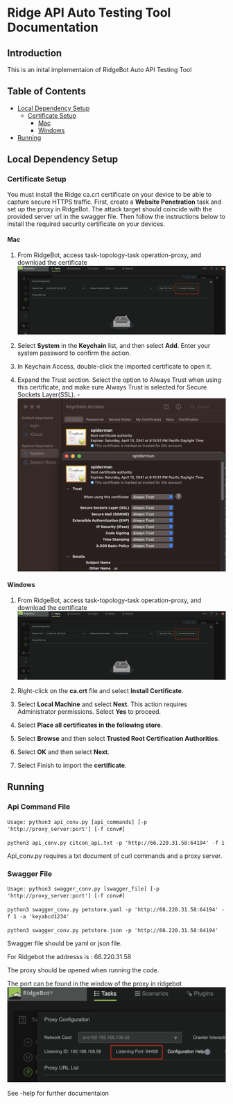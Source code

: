 # Ridge API Auto Testing Tool Documentation

## Introduction

This is an inital implementaion of RidgeBot Auto API Testing Tool

## Table of Contents

- [Local Dependency Setup](#local-dependency-setup)
    - [Certificate Setup](#certificate-setup)
        - [Mac](#mac)
        - [Windows](#windows)
- [Running](#running)

## Local Dependency Setup

### Certificate Setup

You must install the Ridge ca.crt certificate on your device to be able to capture secure HTTPS traffic. First, create a **Website Penetration** task and set up the proxy in RidgeBot. The attack target should coincide with the provided server url in the swagger file. Then follow the instructions below to install the required security certificate on your devices.

#### Mac

1. From RidgeBot, access task-topology-task operation-proxy, and download the certificate 
    ![cert_down](img/cert_down.png)

2. Select **System** in the **Keychain** list, and then select **Add**. Enter your system password to confirm the action.

3. In Keychain Access, double-click the imported certificate to open it.

4. Expand the Trust section. Select the option to Always Trust when using this certificate, and make sure Always Trust is selected for Secure Sockets Layer(SSL). 
    -![cert_example](img/trust_mac.png)


#### Windows

1. From RidgeBot, access task-topology-task operation-proxy, and download the certificate 
    ![cert_down](img/cert_down.png)

2. Right-click on the **ca.crt** file and select **Install Certificate**.

3. Select **Local Machine** and select **Next**. This action requires Administrator permissions. Select **Yes** to proceed.

4. Select **Place all certificates in the following store**.

5. Select **Browse** and then select **Trusted Root Certification Authorities**.

6. Select **OK** and then select **Next**.

7. Select Finish to import the **certificate**.

## Running

### Api Command File

```
Usage: python3 api_conv.py [api_commands] [-p 'http://proxy_server:port'] [-f conv#]

python3 api_conv.py citcon_api.txt -p 'http://66.220.31.58:64194' -f 1
```
Api_conv.py requires a txt document of curl commands and a proxy server.


### Swagger File
```
Usage: python3 swagger_conv.py [swagger_file] [-p 'http://proxy_server:port'] [-f conv#]

python3 swagger_conv.py petstore.yaml -p 'http://66.220.31.58:64194' -f 1 -a 'keyabcd1234'

python3 swagger_conv.py petstore.json -p 'http://66.220.31.58:64194' 
```
Swagger file should be yaml or json file.


For Ridgebot the addresss is : 66.220.31.58

The proxy should be opened when running the code.

The port can be found in the window of the proxy in ridgebot 
    ![proxy_port](img/proxy_port.png)

See -help for further documentaion
